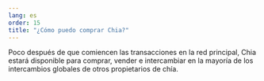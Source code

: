 ```yaml
---
lang: es
order: 15
title: "¿Cómo puedo comprar Chia?"
---
```

Poco después de que comiencen las transacciones en la red principal, Chia estará disponible para comprar, vender e intercambiar en la mayoría de los intercambios globales de otros propietarios de chía.
